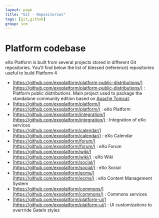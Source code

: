 ```yaml
---
layout: page
title: "Git - Repositories"
tags: [git,github]
group: scm
---
```


# Platform codebase

eXo Platform is built from several projects stored in different Git repositories.
You'll find below the list of blessed (reference) repositories useful to build Platform 4

* [https://github.com/exoplatform/platform-public-distributions/](https://github.com/exoplatform/platform-public-distributions/) : Platform public distributions. Main project used to package the standalone community edition based on [Apache Tomcat](http://tomcat.apache.org).
* [https://github.com/exoplatform/platform/](https://github.com/exoplatform/platform/) : eXo Platform
* [https://github.com/exoplatform/integration/](https://github.com/exoplatform/integration/) : Integration of eXo services
* [https://github.com/exoplatform/calendar/](https://github.com/exoplatform/calendar/) : eXo Calendar
* [https://github.com/exoplatform/forum/](https://github.com/exoplatform/forum/) : eXo Forum
* [https://github.com/exoplatform/wiki/](https://github.com/exoplatform/wiki/) : eXo Wiki
* [https://github.com/exoplatform/social/](https://github.com/exoplatform/social/) : eXo Social
* [https://github.com/exoplatform/ecms/](https://github.com/exoplatform/ecms/) : eXo Content Management System
* [https://github.com/exoplatform/commons/](https://github.com/exoplatform/commons/) : Commons services
* [https://github.com/exoplatform/platform-ui/](https://github.com/exoplatform/platform-ui/) : UI customizations to overrride GateIn styles
